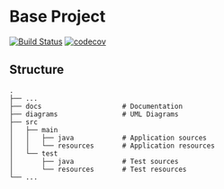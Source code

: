 # Base Project
[![Build Status](https://travis-ci.org/windasunny/BaseProject.svg?branch=master)](https://travis-ci.org/windasunny/BaseProject)
[![codecov](https://codecov.io/gh/windasunny/BaseProject/branch/master/graph/badge.svg)](https://codecov.io/gh/windasunny/BaseProject)

## Structure
```
.
├── ...
├── docs                    # Documentation
├── diagrams                # UML Diagrams
├── src
│   ├── main
│   │   ├── java            # Application sources
│   │   └── resources       # Application resources
│   └── test
│       ├── java            # Test sources
│       └── resources       # Test resources
└── ...
```
